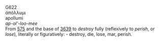<body>
  <p>G622<br>  ἀπόλλυμι  <br> apollumi  <br><i>ap-ol‘-loo-mee </i><br>From <a href="g0575.htm">575</a> and the base of <a href="g3639.htm">3639</a>  to <i>destroy</i> fully (reflexively to <i>perish</i>, or <i>lose</i>), literally or figuratively: - destroy, die, lose, mar, perish.<br></p>
 </body>